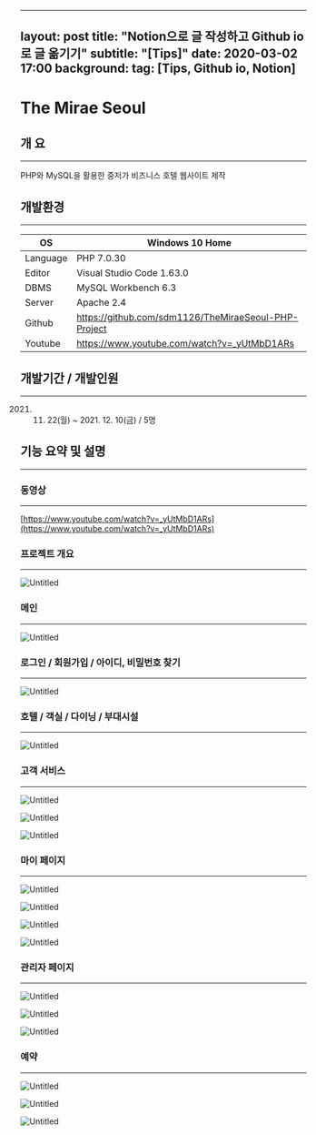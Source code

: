 
---
layout: post
title: "Notion으로 글 작성하고 Github io로 글 옮기기"
subtitle: "[Tips]"
date: 2020-03-02 17:00
background: 
tag: [Tips, Github io, Notion]
---

# The Mirae Seoul

## 개 요

---

PHP와 MySQL을 활용한 중저가 비즈니스 호텔 웹사이트 제작

## 개발환경

---

| OS | Windows 10 Home |
| --- | --- |
| Language | PHP 7.0.30 |
| Editor | Visual Studio Code 1.63.0 |
| DBMS | MySQL Workbench 6.3 |
| Server | Apache 2.4 |
| Github | https://github.com/sdm1126/TheMiraeSeoul-PHP-Project |
| Youtube | https://www.youtube.com/watch?v=_yUtMbD1ARs |

## 개발기간 / 개발인원

---

2021. 11. 22(월) ~ 2021. 12. 10(금) / 5명

## 기능 요약 및 설명

---

### 동영상

---

[https://www.youtube.com/watch?v=_yUtMbD1ARs](https://www.youtube.com/watch?v=_yUtMbD1ARs)

### 프로젝트 개요

---

![Untitled](The%20Mirae%20Seoul%20c7a910741b9e4892af2e758f415f52c8/Untitled.png)

### 메인

---

![Untitled](The%20Mirae%20Seoul%20c7a910741b9e4892af2e758f415f52c8/Untitled%201.png)

### 로그인 / 회원가입 / 아이디, 비밀번호 찾기

---

![Untitled](The%20Mirae%20Seoul%20c7a910741b9e4892af2e758f415f52c8/Untitled%202.png)

### 호텔 / 객실 / 다이닝 / 부대시설

---

![Untitled](The%20Mirae%20Seoul%20c7a910741b9e4892af2e758f415f52c8/Untitled%203.png)

### 고객 서비스

---

![Untitled](The%20Mirae%20Seoul%20c7a910741b9e4892af2e758f415f52c8/Untitled%204.png)

![Untitled](The%20Mirae%20Seoul%20c7a910741b9e4892af2e758f415f52c8/Untitled%205.png)

![Untitled](The%20Mirae%20Seoul%20c7a910741b9e4892af2e758f415f52c8/Untitled%206.png)

### 마이 페이지

---

![Untitled](The%20Mirae%20Seoul%20c7a910741b9e4892af2e758f415f52c8/Untitled%207.png)

![Untitled](The%20Mirae%20Seoul%20c7a910741b9e4892af2e758f415f52c8/Untitled%208.png)

![Untitled](The%20Mirae%20Seoul%20c7a910741b9e4892af2e758f415f52c8/Untitled%209.png)

![Untitled](The%20Mirae%20Seoul%20c7a910741b9e4892af2e758f415f52c8/Untitled%2010.png)

### 관리자 페이지

---

![Untitled](The%20Mirae%20Seoul%20c7a910741b9e4892af2e758f415f52c8/Untitled%2011.png)

![Untitled](The%20Mirae%20Seoul%20c7a910741b9e4892af2e758f415f52c8/Untitled%2012.png)

![Untitled](The%20Mirae%20Seoul%20c7a910741b9e4892af2e758f415f52c8/Untitled%2013.png)

### 예약

---

![Untitled](The%20Mirae%20Seoul%20c7a910741b9e4892af2e758f415f52c8/Untitled%2014.png)

![Untitled](The%20Mirae%20Seoul%20c7a910741b9e4892af2e758f415f52c8/Untitled%2015.png)

![Untitled](The%20Mirae%20Seoul%20c7a910741b9e4892af2e758f415f52c8/Untitled%2016.png)
